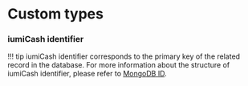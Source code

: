 # Custom types

### iumiCash identifier

!!! tip
    iumiCash identifier corresponds to the primary key of the related record in the database. 
    For more information about the structure of iumiCash identifier, please refer to [MongoDB ID](https://www.mongodb.com/docs/manual/reference/method/ObjectId/).
